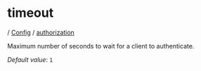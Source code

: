 # timeout

/ [Config](../../index.md) / [authorization](../index.md) 

Maximum number of seconds to wait for a client to authenticate.

*Default value*: `1`
